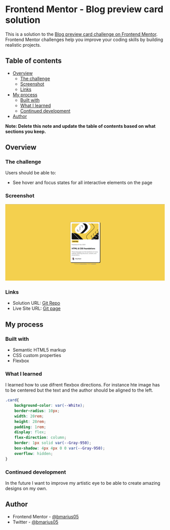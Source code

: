 # Frontend Mentor - Blog preview card solution

This is a solution to the [Blog preview card challenge on Frontend Mentor](https://www.frontendmentor.io/challenges/blog-preview-card-ckPaj01IcS). Frontend Mentor challenges help you improve your coding skills by building realistic projects. 

## Table of contents

- [Overview](#overview)
  - [The challenge](#the-challenge)
  - [Screenshot](#screenshot)
  - [Links](#links)
- [My process](#my-process)
  - [Built with](#built-with)
  - [What I learned](#what-i-learned)
  - [Continued development](#continued-development)
- [Author](#author)

**Note: Delete this note and update the table of contents based on what sections you keep.**

## Overview

### The challenge

Users should be able to:

- See hover and focus states for all interactive elements on the page

### Screenshot

![](./Screenshot.png)

### Links

- Solution URL: [Git Repo](https://github.com/bmarius05/FrontendMentorBlogCard)
- Live Site URL: [Git page](https://bmarius05.github.io/FrontendMentorBlogCard/)

## My process

### Built with

- Semantic HTML5 markup
- CSS custom properties
- Flexbox


### What I learned

I learned how to use difrent flexbox directions. For instance hte image has to be centered but the text and the author should be aligned to the left.

```css
.card{
    background-color: var(--White);
    border-radius: 10px;
    width: 20rem;
    height: 28rem;
    padding: 1rem;
    display: flex;
    flex-direction: column;
    border: 1px solid var(--Gray-950);
    box-shadow: 4px 4px 0 0 var(--Gray-950);
    overflow: hidden;
}
```

### Continued development
In the future I want to improve my artistic eye to be able to create amazing designs on my own.

## Author

- Frontend Mentor - [@bmarius05](https://www.frontendmentor.io/profile/bmarius05)
- Twitter - [@bmarius05](https://x.com/bmarius05)
